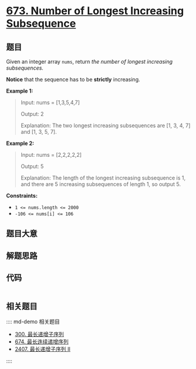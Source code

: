 # [673. Number of Longest Increasing Subsequence](https://leetcode.com/problems/number-of-longest-increasing-subsequence/)

## 题目

Given an integer array `nums`, return _the number of longest increasing
subsequences._

**Notice** that the sequence has to be **strictly** increasing.



**Example 1:**

> Input: nums = [1,3,5,4,7]
> 
> Output: 2
> 
> Explanation: The two longest increasing subsequences are [1, 3, 4, 7] and [1, 3, 5, 7].

**Example 2:**

> Input: nums = [2,2,2,2,2]
> 
> Output: 5
> 
> Explanation: The length of the longest increasing subsequence is 1, and there are 5 increasing subsequences of length 1, so output 5.

**Constraints:**

  * `1 <= nums.length <= 2000`
  * `-106 <= nums[i] <= 106`


## 题目大意

## 解题思路

## 代码

```javascript

```

## 相关题目

:::: md-demo 相关题目
- [300. 最长递增子序列](https://leetcode.com/problems/longest-increasing-subsequence)
- [674. 最长连续递增序列](https://leetcode.com/problems/longest-continuous-increasing-subsequence)
- [2407. 最长递增子序列 II](https://leetcode.com/problems/longest-increasing-subsequence-ii)

::::
